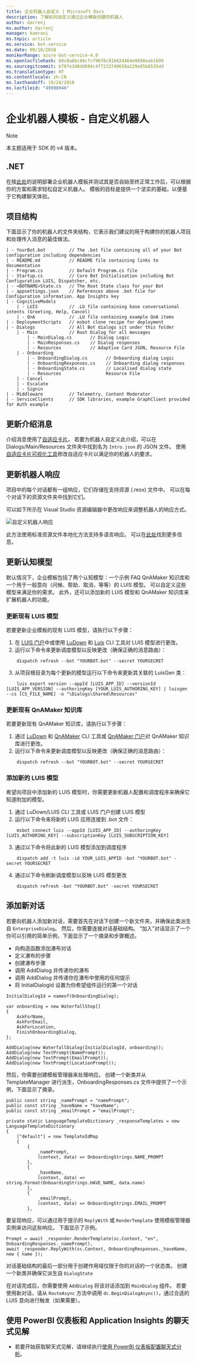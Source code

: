 ```yaml
---
title: 企业机器人自定义 | Microsoft Docs
description: 了解如何自定义通过企业模板创建的机器人
author: darrenj
ms.author: darrenj
manager: kamrani
ms.topic: article
ms.service: bot-service
ms.date: 09/18/2018
monikerRange: azure-bot-service-4.0
ms.openlocfilehash: b9c8a0bc04cfcf96f6c81b624464e9698eab1699
ms.sourcegitcommit: b78fe3d8dd604c4f7233740658a229e85b8535dd
ms.translationtype: HT
ms.contentlocale: zh-CN
ms.lasthandoff: 10/24/2018
ms.locfileid: "49998946"
---
```

# <a name="enterprise-bot-template---customize-your-bot"></a>企业机器人模板 - 自定义机器人

> [!NOTE]
> 本主题适用于 SDK 的 v4 版本。 

## <a name="net"></a>.NET
在按[此处](bot-builder-enterprise-template-deployment.md)的说明部署企业机器人模板并测试其是否自始至终正常工作后，可以根据你的方案和需求轻松自定义机器人。 模板的目标是提供一个坚实的基础，以便基于它构建聊天体验。

## <a name="project-structure"></a>项目结构

下面显示了你的机器人的文件夹结构，它表示我们建议的用于构建你的机器人项目和处理传入消息的最佳做法。

    | - YourBot.bot         // The .bot file containing all of your Bot configuration including dependencies
    | - README.md           // README file containing links to documentation
    | - Program.cs          // Default Program.cs file
    | - Startup.cs          // Core Bot Initialisation including Bot Configuration LUIS, Dispatcher, etc. 
    | - <BOTNAME>State.cs   // The Root State class for your Bot
    | - appsettings.json    // References above .bot file for Configuration information. App Insights key
    | - CognitiveModels     
        | - LUIS            // .LU file containing base conversational intents (Greeting, Help, Cancel)
        | - QnA             // .LU file containing example QnA items
    | - DeploymentScripts   // msbot clone recipe for deployment
    | - Dialogs             // All Bot dialogs sit under this folder
        | - Main            // Root Dialog for all messages
            | - MainDialog.cs       // Dialog Logic
            | - MainResponses.cs    // Dialog responses
            | - Resources           // Adaptive Card JSON, Resource File
        | - Onboarding
            | - OnboardingDialog.cs       // Onboarding dialog Logic
            | - OnboardingResponses.cs    // Onboarding dialog responses
            | - OnboardingState.cs        // Localised dialog state
            | - Resources                 Resource File
        | - Cancel
        | - Escalate
        | - Signin
    | - Middleware          // Telemetry, Content Moderator
    | - ServiceClients      // SDK libraries, example GraphClient provided for Auth example
   
## <a name="update-introduction-message"></a>更新介绍消息

介绍消息使用了[自适应卡片](https://www.adaptivecards.io)。 若要为机器人自定义此介绍，可以在 Dialogs/Main/Resources 文件夹中找到名为 ```Intro.json``` 的 JSON 文件。 使用[自适应卡片可视化工具](http://adaptivecards.io/visualizer)修改自适应卡片以满足你的机器人的要求。

## <a name="update-bot-responses"></a>更新机器人响应

项目中的每个对话都有一组响应，它们存储在支持资源 (.resx) 文件中。 可以在每个对话下的资源文件夹中找到它们。

可以如下所示在 Visual Studio 资源编辑器中更改响应来调整机器人的响应方式。

![自定义机器人响应](media/enterprise-template/EnterpriseBot-CustomisingResponses.png)

此方法使用标准资源文件本地化方法支持多语言响应。 可以在[此处](https://docs.microsoft.com/en-us/aspnet/core/fundamentals/localization?view=aspnetcore-2.1)找到更多信息。

## <a name="updating-your-cognitive-models"></a>更新认知模型

默认情况下，企业模板包括了两个认知模型：一个示例 FAQ QnAMaker 知识库和一个用于一般意向（问候、帮助、取消，等等）的 LUIS 模型。 可以自定义这些模型来满足你的需求。 此外，还可以添加新的 LUIS 模型和 QnAMaker 知识库来扩展机器人的功能。

### <a name="updating-an-existing-luis-model"></a>更新现有 LUIS 模型
若要更新企业模板的现有 LUIS 模型，请执行以下步骤：
1. 在 [LUIS 门户](http://luis.ai)中或使用 [LuDown](https://github.com/Microsoft/botbuilder-tools/tree/master/packages/Ludown) 和 [Luis](https://github.com/Microsoft/botbuilder-tools/tree/master/packages/LUIS) CLI 工具对 LUIS 模型进行更改。 
2. 运行以下命令来更新调度模型以反映更改（确保正确的消息路由）：
```shell
    dispatch refresh --bot "YOURBOT.bot" --secret YOURSECRET
```
3. 从项目根目录为每个更新的模型运行以下命令来更新其关联的 LuisGen 类： 
```shell
    luis export version --appId [LUIS_APP_ID] --versionId [LUIS_APP_VERSION] --authoringKey [YOUR_LUIS_AUTHORING_KEY] | luisgen --cs [CS_FILE_NAME] -o "\Dialogs\Shared\Resources"
```

### <a name="updating-an-existing-qnamaker-knowledge-base"></a>更新现有 QnAMaker 知识库
若要更新现有 QnAMaker 知识库，请执行以下步骤：
1. 通过 [LuDown](https://github.com/Microsoft/botbuilder-tools/tree/master/packages/Ludown) 和 [QnAMaker](https://github.com/Microsoft/botbuilder-tools/tree/master/packages/QnAMaker) CLI 工具或 [QnAMaker 门户](https://qnamaker.ai)对 QnAMaker 知识库进行更改。
2. 运行以下命令来更新调度模型以反映更改（确保正确的消息路由）：
```shell
    dispatch refresh --bot "YOURBOT.bot" --secret YOURSECRET
```

### <a name="adding-a-new-luis-model"></a>添加新的 LUIS 模型

希望向项目中添加新的 LUIS 模型时，你需要更新机器人配置和调度程序来确保它知道附加的模型。 
1. 通过 LuDown/LUIS CLI 工具或 LUIS 门户创建 LUIS 模型
2. 运行以下命令来将新的 LUIS 应用连接到 .bot 文件：
```shell
    msbot connect luis --appId [LUIS_APP_ID] --authoringKey [LUIS_AUTHORING_KEY] --subscriptionKey [LUIS_SUBSCRIPTION_KEY] 
```
3. 通过以下命令将此新的 LUIS 模型添加到调度程序
```shell
    dispatch add -t luis -id YOUR_LUIS_APPID -bot "YOURBOT.bot" -secret YOURSECRET
```
4. 通过以下命令刷新调度模型以反映 LUIS 模型更改
```shell
    dispatch refresh -bot "YOURBOT.bot" -secret YOURSECRET
```

## <a name="adding-a-new-dialog"></a>添加新对话 

若要向机器人添加新对话，需要首先在对话下创建一个新文件夹，并确保此类派生自 `EnterpriseDialog`。 然后，你需要连接对话基础结构。 “加入”对话显示了一个你可以引用的简单示例，下面显示了一个摘录和步骤概述。

- 向构造函数添加瀑布对话
- 定义瀑布的步骤
- 创建瀑布步骤
- 调用 AddDialog 并传递你的瀑布
- 调用 AddDialog 并传递你在瀑布中使用的任何提示
- 将 InitialDialogId 设置为你希望组件运行的第一个对话

```
InitialDialogId = nameof(OnboardingDialog);

var onboarding = new WaterfallStep[]
{
    AskForName,
    AskForEmail,
    AskForLocation,
    FinishOnboardingDialog,
};

AddDialog(new WaterfallDialog(InitialDialogId, onboarding));
AddDialog(new TextPrompt(NamePrompt));
AddDialog(new TextPrompt(EmailPrompt));
AddDialog(new TextPrompt(LocationPrompt));
```

然后，你需要创建模板管理器来处理响应。 创建一个新类并从 TemplateManager 进行派生，OnboardingResponses.cs 文件中提供了一个示例，下面显示了摘录。

```
public const string _namePrompt = "namePrompt";
public const string _haveName = "haveName";
public const string _emailPrompt = "emailPrompt";
      
private static LanguageTemplateDictionary _responseTemplates = new LanguageTemplateDictionary
{
    ["default"] = new TemplateIdMap
    {
        {
            _namePrompt,
            (context, data) => OnboardingStrings.NAME_PROMPT
        },
        {
            _haveName,
            (context, data) => string.Format(OnboardingStrings.HAVE_NAME, data.name)
        },
        {
            _emailPrompt,
            (context, data) => OnboardingStrings.EMAIL_PROMPT
        },
```

要呈现响应，可以通过用于提示的 `ReplyWith` 或 `RenderTemplate` 使用模板管理器实例来访问这些响应。 下面显示了示例。

```
Prompt = await _responder.RenderTemplate(sc.Context, "en", OnboardingResponses._namePrompt),
await _responder.ReplyWith(sc.Context, OnboardingResponses._haveName, new { name });
```

对话基础结构的最后一部分用于创建作用域仅限于你的对话的一个状态类。 创建一个新类并确保它派生自 `DialogState`

在对话完成后，你需要使用 `AddDialog` 将该对话添加到 `MainDialog` 组件。 若要使用新对话，请从 `RouteAsync` 方法中调用 `dc.BeginDialogAsync()`，通过合适的 LUIS 意向进行触发（如果需要）。

## <a name="conversational-insights-using-powerbi-dashboard-and-application-insights"></a>使用 PowerBI 仪表板和 Application Insights 的聊天式见解
- 若要开始获取聊天式见解，请继续执行[使用 PowerBI 仪表板配置聊天式分析](bot-builder-enterprise-template-powerbi.md)。

